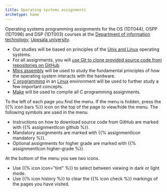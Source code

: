 ```yaml
---
title: Operating systems assignments
archetype: home
---
```


Operating systems programming assignments for the OS (1DT044), OSPP (1DT096) and DSP (1DT003) courses at the [Department of information technology][it], [Uppsala university][uu].

[it]: https://www.it.uu.se/first?lang=en

[uu]: https://www.uu.se/en/

- Our studies will be based on principles of the [Unix and Linux][unix/linux] operating systems.
- For all assignments, you will [use Git to clone provided source code from repositories on GitHub][git/github]. 
- [Mips assembly][mips] will be used to study the fundamental principles of how the operating system interacts with the hardware.
- [C programming][c] in an [Linux][linux] environment will be used to further study a few important concepts.
- [Make][make] will be used to compile all C programming assignments. 

[make]: https://en.wikipedia.org/wiki/Make_(software)

[unix/linux]: prerequisites/linux/background

[mips]:  prerequisites/mips-and-mars

[c]:  prerequisites/c

[linux]: prerequisites/linux

[git/github]: prerequisites/git-and-github/

To the left of each page you find the menu. If the menu is hidden, press the {{% icon bars %}} icon on the top of the page to view/hide the menu. The following symbols are used in the menu.  

- Instructions on how to download source code from GitHub are marked with {{% assignmentIcon github %}}.
- Mandatory assignments are marked with {{% assignmentIcon mandatory %}}. 
- Optional assignments for higher grade are marked with {{% assignmentIcon higher-grade %}}.

At the bottom of the menu you see two icons. 

- Use {{% icon icon="tint" %}} to select between viewing in dark or light mode. 
- Use {{% icon history %}} to clear the {{% icon check %}} markings of the pages you have visited. 